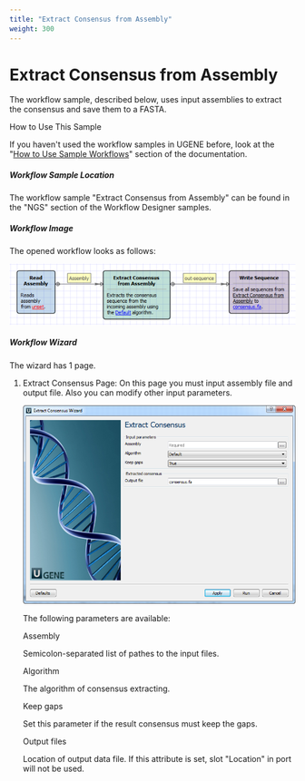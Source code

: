 ```yaml
---
title: "Extract Consensus from Assembly"
weight: 300
---
```



# Extract Consensus from Assembly

The workflow sample, described below, uses input assemblies to extract the consensus and save them to a FASTA.

How to Use This Sample

If you haven't used the workflow samples in UGENE before, look at the "[How to Use Sample Workflows](how-to-use-sample-workflows.md)" section of the documentation.

##### Workflow Sample Location

The workflow sample "Extract Consensus from Assembly" can be found in the "NGS" section of the Workflow Designer samples.

##### Workflow Image

The opened workflow looks as follows:


![](/images/65930342/65930343.png)

##### Workflow Wizard

The wizard has 1 page.

1.  Extract Consensus Page: On this page you must input assembly file and output file. Also you can modify other input parameters.


    ![](/images/65930342/65930344.png)

     The following parameters are available:

    Assembly

    Semicolon-separated list of pathes to the input files.

    Algorithm

    The algorithm of consensus extracting.

    Keep gaps

    Set this parameter if the result consensus must keep the gaps.

    Output files

    Location of output data file. If this attribute is set, slot "Location" in port will not be used.
